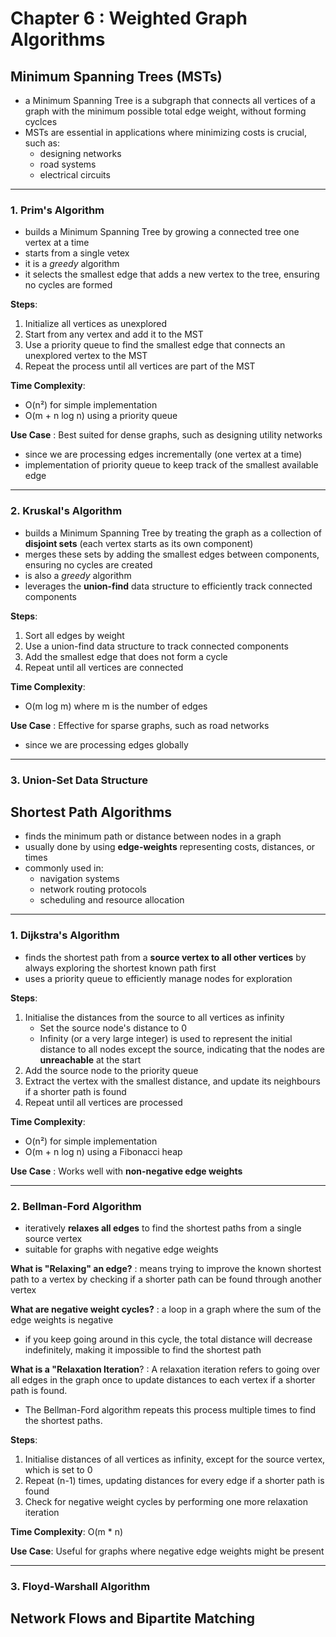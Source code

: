# Chapter 6 : Weighted Graph Algorithms

## Minimum Spanning Trees (MSTs)
- a Minimum Spanning Tree is a subgraph that connects all vertices of a graph with the minimum possible total edge weight, without forming cyclces
- MSTs are essential in applications where minimizing costs is crucial, such as:
    - designing networks
    - road systems
    - electrical circuits

---
### 1. Prim's Algorithm
- builds a Minimum Spanning Tree by growing a connected tree one vertex at a time
- starts from a single vetex
- it is a *greedy* algorithm
- it selects the smallest edge that adds a new vertex to the tree, ensuring no cycles are formed

**Steps**:
1. Initialize all vertices as unexplored
2. Start from any vertex and add it to the MST
3. Use a priority queue to find the smallest edge that connects an unexplored vertex to the MST
4. Repeat the process until all vertices are part of the MST

**Time Complexity**:
- O(n²) for simple implementation
- O(m + n log n) using a priority queue

**Use Case** :  Best suited for dense graphs, such as designing utility networks
- since we are processing edges incrementally (one vertex at a time)
- implementation of priority queue to keep track of the smallest available edge

---

### 2. Kruskal's Algorithm
- builds a Minimum Spanning Tree by treating the graph as a collection of **disjoint sets** (each vertex starts as its own component)
- merges these sets by adding the smallest edges between components, ensuring no cycles are created
- is also a *greedy* algorithm
- leverages the **union-find** data structure to efficiently track connected components

**Steps**:
1. Sort all edges by weight
2. Use a union-find data structure to track connected components
3. Add the smallest edge that does not form a cycle
4. Repeat until all vertices are connected 

**Time Complexity**:
- O(m log m) where m is the number of edges

**Use Case** : Effective for sparse graphs, such as road networks
- since we are processing edges globally

---

### 3. Union-Set Data Structure


## Shortest Path Algorithms
- finds the minimum path or distance between nodes in a graph 
- usually done by using **edge-weights** representing costs, distances, or times
- commonly used in:
    - navigation systems
    - network routing protocols
    - scheduling and resource allocation

---

### 1. Dijkstra's Algorithm
- finds the shortest path from a **source vertex to all other vertices** by always exploring the shortest known path first
- uses a priority queue to efficiently manage nodes for exploration

**Steps**:
1. Initialise the distances from the source to all vertices as infinity
    - Set the source node's distance to 0
    - Infinity (or a very large integer) is used to represent the initial distance to all nodes except the source, indicating that the nodes are **unreachable** at the start
2. Add the source node to the priority queue
3. Extract the vertex with the smallest distance, and update its neighbours if a shorter path is found
4. Repeat until all vertices are processed

**Time Complexity**:
- O(n²) for simple implementation
- O(m + n log n) using a Fibonacci heap

**Use Case** : Works well with **non-negative edge weights**

---

### 2. Bellman-Ford Algorithm
- iteratively **relaxes all edges** to find the shortest paths from a single source vertex
- suitable for graphs with negative edge weights

**What is "Relaxing" an edge?** : means trying to improve the known shortest path to a vertex by checking if a shorter path can be found through another vertex

**What are negative weight cycles?** : a loop in a graph where the sum of the edge weights is negative
- if you keep going around in this cycle, the total distance will decrease indefinitely, making it impossible to find the shortest path

**What is a "Relaxation Iteration**? : A relaxation iteration refers to going over all edges in the graph once to update distances to each vertex if a shorter path is found.
- The Bellman-Ford algorithm repeats this process multiple times to find the shortest paths.

**Steps**:
1. Initialise distances of all vertices as infinity, except for the source vertex, which is set to 0
2. Repeat (n-1) times, updating distances for every edge if a shorter path is found
3. Check for negative weight cycles by performing one more relaxation iteration

**Time Complexity**: O(m * n)

**Use Case**: Useful for graphs where negative edge weights might be present

---

### 3. Floyd-Warshall Algorithm


## Network Flows and Bipartite Matching